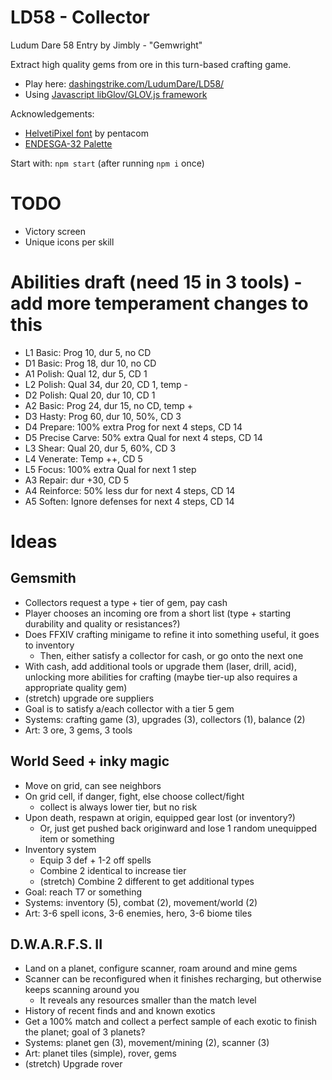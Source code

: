 LD58 - Collector
============================

Ludum Dare 58 Entry by Jimbly - "Gemwright"

Extract high quality gems from ore in this turn-based crafting game.

* Play here: [dashingstrike.com/LudumDare/LD58/](http://www.dashingstrike.com/LudumDare/LD58/)
* Using [Javascript libGlov/GLOV.js framework](https://github.com/Jimbly/glovjs)

Acknowledgements:
* [HelvetiPixel font](https://www.pentacom.jp/pentacom/bitfontmaker2/gallery/?id=381) by pentacom
* [ENDESGA-32 Palette](https://lospec.com/palette-list/endesga-32)

Start with: `npm start` (after running `npm i` once)

# TODO
* Victory screen
* Unique icons per skill

# Abilities draft (need 15 in 3 tools) - add more temperament changes to this
* L1 Basic: Prog 10, dur 5, no CD
* D1 Basic: Prog 18, dur 10, no CD
* A1 Polish: Qual 12, dur 5, CD 1
* L2 Polish: Qual 34, dur 20, CD 1, temp -
* D2 Polish: Qual 20, dur 10, CD 1
* A2 Basic: Prog 24, dur 15, no CD, temp +
* D3 Hasty: Prog 60, dur 10, 50%, CD 3
* D4 Prepare: 100% extra Prog for next 4 steps, CD 14
* D5 Precise Carve: 50% extra Qual for next 4 steps, CD 14
* L3 Shear: Qual 20, dur 5, 60%, CD 3
* L4 Venerate: Temp ++, CD 5
* L5 Focus: 100% extra Qual for next 1 step
* A3 Repair: dur +30, CD 5
* A4 Reinforce: 50% less dur for next 4 steps, CD 14
* A5 Soften: Ignore defenses for next 4 steps, CD 14

# Ideas

## Gemsmith
* Collectors request a type + tier of gem, pay cash
* Player chooses an incoming ore from a short list (type + starting durability and quality or resistances?)
* Does FFXIV crafting minigame to refine it into something useful, it goes to inventory
  * Then, either satisfy a collector for cash, or go onto the next one
* With cash, add additional tools or upgrade them (laser, drill, acid), unlocking more abilities for crafting (maybe tier-up also requires a appropriate quality gem)
* (stretch) upgrade ore suppliers
* Goal is to satisfy a/each collector with a tier 5 gem
* Systems: crafting game (3), upgrades (3), collectors (1), balance (2)
* Art: 3 ore, 3 gems, 3 tools

## World Seed + inky magic
* Move on grid, can see neighbors
* On grid cell, if danger, fight, else choose collect/fight
  * collect is always lower tier, but no risk
* Upon death, respawn at origin, equipped gear lost (or inventory?)
  * Or, just get pushed back originward and lose 1 random unequipped item or something
* Inventory system
  * Equip 3 def + 1-2 off spells
  * Combine 2 identical to increase tier
  * (stretch) Combine 2 different to get additional types
* Goal: reach T7 or something
* Systems: inventory (5), combat (2), movement/world (2)
* Art: 3-6 spell icons, 3-6 enemies, hero, 3-6 biome tiles

## D.W.A.R.F.S. II
* Land on a planet, configure scanner, roam around and mine gems
* Scanner can be reconfigured when it finishes recharging, but otherwise keeps scanning around you
  * It reveals any resources smaller than the match level
* History of recent finds and and known exotics
* Get a 100% match and collect a perfect sample of each exotic to finish the planet; goal of 3 planets?
* Systems: planet gen (3), movement/mining (2), scanner (3)
* Art: planet tiles (simple), rover, gems
* (stretch) Upgrade rover